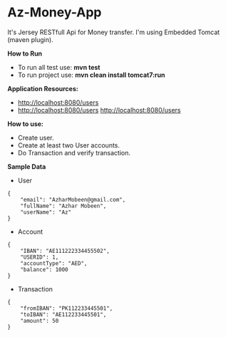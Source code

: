 # Az-Money-App
It's Jersey RESTfull Api for Money transfer. I'm using Embedded Tomcat (maven plugin).



**How to Run**
* To run all test use: **mvn test**
* To run project use:	**mvn clean install tomcat7:run**

**Application Resources:**
	
* [http://localhost:8080/users](http://localhost:8080/users)
* [http://localhost:8080/users](http://localhost:8080/users)
[http://localhost:8080/users](http://localhost:8080/users)


**How to use:**
* Create user.
* Create at least two User accounts.
* Do Transaction and verify transaction.


**Sample Data**

* User

```
{
	"email": "AzharMobeen@gmail.com",
	"fullName": "Azhar Mobeen",    
	"userName": "Az"
}
```

* Account

```
{
	"IBAN": "AE111222334455502",
	"USERID": 1,	
	"accountType": "AED",
	"balance": 1000
}
```

* Transaction

```
{
	"fromIBAN": "PK112233445501",
	"toIBAN": "AE112233445501",
	"amount": 50
}
```